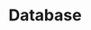 ---
layout: tag-blog
title: Database
slug: Database
category: cs
menu: false
order: 4
header-img: "/img/db-logo.png"
---